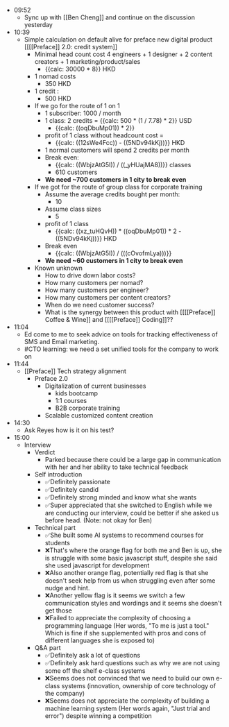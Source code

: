 - 09:52
    - Sync up with [[Ben Cheng]] and continue on the discussion yesterday
- 10:39
    - Simple calculation on default alive for preface new digital product [[[[Preface]] 2.0: credit system]]
        - Minimal head count cost 4 engineers + 1 designer + 2 content creators + 1 marketing/product/sales
            - {{calc: 30000 * 8}} HKD
        - 1 nomad costs 
            - 350 HKD
        - 1 credit : 
            - 500 HKD
        - If we go for the route of 1 on 1
            - 1 subscriber: 1000 / month
            - 1 class: 2 credits = {{calc: 500 *  (1 / 7.78) * 2}} USD
                - {{calc: ((oqDbuMp01)) * 2}}
            - profit of 1 class without headcount cost =
                - {{calc: ((12sWe4Fcc)) - ((5NDv94kKj))}} HKD
            - 1 normal customers will spend 2 credits per month
            - Break even:
                - {{calc: ((WbjzAtG5I)) / ((_yHUajMA8))}} classes
                - 610 customers
            - **We need ~700 customers in 1 city to break even**
        - If we got for the route of group class for corporate training
            - Assume the average credits bought per month:
                - 10
            - Assume class sizes
                - 5
            - profit of 1 class
                - {{calc: ((xz_tuHQvH)) * ((oqDbuMp01)) * 2 - ((5NDv94kKj))}} HKD
            - Break even
                - {{calc: ((WbjzAtG5I)) / (((cOvofmLya)))}}
            - **We need ~60 customers in 1 city to break even**
        - Known unknown
            - How to drive down labor costs?
            - How many customers per nomad?
            - How many customers per engineer?
            - How many customers per content creators?
            - When do we need customer success?
            - What is the synergy between this product with [[[[Preface]] Coffee & Wine]] and [[[[Preface]] Coding]]??
- 11:04
    - Ed come to me to seek advice on tools for tracking effectiveness of SMS and Email marketing.
    - #CTO learning: we need a set unified tools for the company to work on
- 11:44
    - [[Preface]] Tech strategy alignment
        - Preface 2.0
            - Digitalization of current businesses
                - kids bootcamp
                - 1:1 courses
                - B2B corporate training
            - Scalable customized content creation
- 14:30
    - Ask Reyes how is it on his test?
- 15:00
    - Interview
        - Verdict
            - Parked because there could be a large gap in communication with her and her ability to take technical feedback
        - Self introduction
            - ✅Definitely passionate
            - ✅Definitely candid
            - ✅Definitely strong minded and know what she wants
            - ✅Super appreciated that she switched to English while we are conducting our interview, could be better if she asked us before head. (Note: not okay for Ben)
        - Technical part
            - ✅She built some AI systems to recommend courses for students
            - ❌That's where the orange flag for both me and Ben is up, she is struggle with some basic javascript stuff, despite she said she used javascript for development
            - ❌Also another orange flag, potentially red flag is that she doesn't seek help from us when struggling even after some nudge and hint.
            - ❌Another yellow flag is it seems we switch a few communication styles and wordings and it seems she doesn't get those
            - ❌Failed to appreciate the complexity of choosing a programming language (Her words, "To me is just a tool." Which is fine if she supplemented with pros and cons of different languages she is exposed to)
        - Q&A part
            - ✅Definitely ask a lot of questions
            - ✅Definitely ask hard questions such as why we are not using some off the shelf e-class systems
            - ❌Seems does not convinced that we need to build our own e-class systems (innovation, ownership of core technology of the company)
            - ❌Seems does not appreciate the complexity of building a machine learning system (Her words again, "Just trial and error") despite winning a competition
